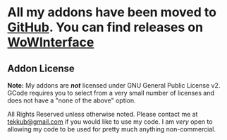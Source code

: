 # All my addons have been moved to [GitHub](http://github.com/tekkub).  You can find releases on [WoWInterface](http://www.wowinterface.com/list.php?skinnerid=20806) #

## Addon License ##
**Note:** My addons are **_not_** licensed under GNU General Public License v2.  GCode requires you to select from a very small number of licenses and does not have a "none of the above" option.

All Rights Reserved unless otherwise noted.  Please contact me at tekkub@gmail.com if you would like to use my code.  I am _very_ open to allowing my code to be used for pretty much anything non-commercial.



